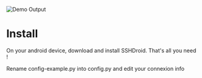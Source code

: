 ![Demo Output](http://files.mydnic.be/androidfileswitch/AndroidRandomFileSwitcher-WiFi.PNG)

# Install
On your android device, download and install SSHDroid.
That's all you need !

Rename config-example.py into config.py and edit your connexion info
